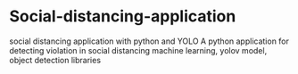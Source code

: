 # Social-distancing-application
social distancing application with python and YOLO
A python application for detecting violation in social distancing
machine learning, yolov model, object detection libraries
